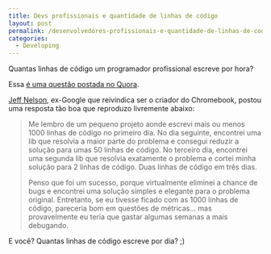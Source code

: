 ```yaml
---
title: Devs profissionais e quantidade de linhas de código
layout: post
permalink: /desenvolvedores-profissionais-e-quantidade-de-linhas-de-codigo/
categories:
  - Developing
---
```

Quantas linhas de código um programador profissional escreve por hora?

Essa [é uma questão postada no Quora][1].

[Jeff Nelson][2], ex-Google que reivindica ser o criador do Chromebook, postou uma resposta tão boa que reproduzo livremente abaixo:<!--more-->

> Me lembro de um pequeno projeto aonde escrevi mais ou menos 1000 linhas de código no primeiro dia. No dia seguinte, encontrei uma lib que resolvia a maior parte do problema e consegui reduzir a solução para umas 50 linhas de código. No terceiro dia, encontrei uma segunda lib que resolvia exatamente o problema e cortei minha solução para 2 linhas de código. Duas linhas de código em três dias.
> 
> Penso que foi um sucesso, porque virtualmente eliminei a chance de bugs e encontrei uma solução simples e elegante para o problema original. Entretanto, se eu tivesse ficado com as 1000 linhas de código, pareceria bom em questões de métricas&#8230; mas provavelmente eu teria que gastar algumas semanas a mais debugando.

E você? Quantas linhas de código escreve por dia? ;)

 [1]: http://www.quora.com/How-many-lines-of-code-do-professional-programmers-write-per-hour
 [2]: http://www.quora.com/Jeff-Nelson-32
